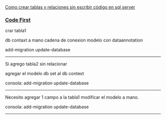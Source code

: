 [Como crear tablas y relaciones sin escribir código en sql server](https://www.youtube.com/watch?v=EnFrBZOoa38)




### [Code First](https://www.youtube.com/watch?v=x1zjZUZJ6UA)

crar tabla1 

db contaxt a mano
  cadena de conexion
  modelo con dataannotation

add-migration <nombre>
update-database

----

Si agrego tabla2 sin relacionar

agregar el modelo
db set al db context

consola:
add-migration <nombre2>
update-database

-----

Necesito agregar 1 campo a la tabla1
modificar el modelo a mano.

consola:
add-migration <nombre3>
update-database

-----



